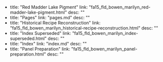   - title: "Red Madder Lake Pigment"
    link: "fa15_fld_bowen_marilyn_red-madder-lake-pigment.html"
    desc: ""
  - title: "Pages"
    link: "pages.md"
    desc: ""
  - title: "Historical Recipe Reconstruction"
    link: "fa15_fld_bowen_marilyn_historical-recipe-reconstruction.html"
    desc: ""
  - title: "Index Superseded"
    link: "fa15_fld_bowen_marilyn_index-superseded.html"
    desc: ""
  - title: "Index"
    link: "index.md"
    desc: ""
  - title: "Panel Preparation"
    link: "fa15_fld_bowen_marilyn_panel-preparation.html"
    desc: ""
